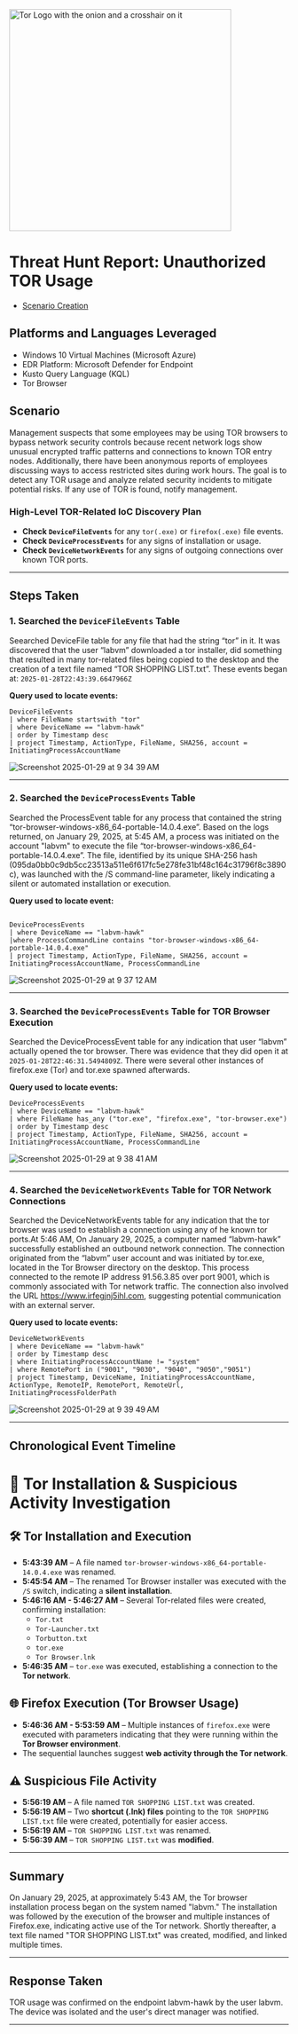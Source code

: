 <img width="400" src="https://github.com/user-attachments/assets/44bac428-01bb-4fe9-9d85-96cba7698bee" alt="Tor Logo with the onion and a crosshair on it"/>

# Threat Hunt Report: Unauthorized TOR Usage
- [Scenario Creation](https://github.com/CyberHawk318/threat-hunting-scenario-event-creation-tor/blob/main/README.md)

## Platforms and Languages Leveraged
- Windows 10 Virtual Machines (Microsoft Azure)
- EDR Platform: Microsoft Defender for Endpoint
- Kusto Query Language (KQL)
- Tor Browser

##  Scenario

Management suspects that some employees may be using TOR browsers to bypass network security controls because recent network logs show unusual encrypted traffic patterns and connections to known TOR entry nodes. Additionally, there have been anonymous reports of employees discussing ways to access restricted sites during work hours. The goal is to detect any TOR usage and analyze related security incidents to mitigate potential risks. If any use of TOR is found, notify management.

### High-Level TOR-Related IoC Discovery Plan

- **Check `DeviceFileEvents`** for any `tor(.exe)` or `firefox(.exe)` file events.
- **Check `DeviceProcessEvents`** for any signs of installation or usage.
- **Check `DeviceNetworkEvents`** for any signs of outgoing connections over known TOR ports.

---

## Steps Taken

### 1. Searched the `DeviceFileEvents` Table

Seearched DeviceFile table for any file that had the string “tor” in it. It was discovered that the user “labvm” downloaded a tor installer, did something that resulted in many tor-related files being copied to the desktop and the creation of a text file named “TOR SHOPPING LIST.txt”. These events began at: `2025-01-28T22:43:39.6647966Z`

**Query used to locate events:**

```kql
DeviceFileEvents
| where FileName startswith "tor"
| where DeviceName == "labvm-hawk"
| order by Timestamp desc 
| project Timestamp, ActionType, FileName, SHA256, account = InitiatingProcessAccountName

```
![Screenshot 2025-01-29 at 9 34 39 AM](https://github.com/user-attachments/assets/19ae3a2a-4a71-4120-985b-9689d4adbe19)

---

### 2. Searched the `DeviceProcessEvents` Table

Searched the ProcessEvent table for any process that contained the string “tor-browser-windows-x86_64-portable-14.0.4.exe”. Based on the logs returned, on January 29, 2025, at 5:45 AM, a process was initiated on the account "labvm" to execute the file “tor-browser-windows-x86_64-portable-14.0.4.exe”. The file, identified by its unique SHA-256 hash (095da0bb0c9db5cc23513a511e6f617fc5e278fe31bf48c164c31796f8c3890c), was launched with the /S command-line parameter, likely indicating a silent or automated installation or execution.

**Query used to locate event:**

```kql

DeviceProcessEvents
| where DeviceName == "labvm-hawk"
|where ProcessCommandLine contains "tor-browser-windows-x86_64-portable-14.0.4.exe"
| project Timestamp, ActionType, FileName, SHA256, account = InitiatingProcessAccountName, ProcessCommandLine

```
![Screenshot 2025-01-29 at 9 37 12 AM](https://github.com/user-attachments/assets/9e5cfda0-5a92-4789-8ae1-3de8d0a81288)

---

### 3. Searched the `DeviceProcessEvents` Table for TOR Browser Execution

Searched the DeviceProcessEvent table for any indication that user “labvm” actually opened the tor browser. There was evidence that they did open it at `2025-01-28T22:46:31.5494809Z`. There were several other instances of firefox.exe (Tor) and tor.exe spawned afterwards.

**Query used to locate events:**

```kql
DeviceProcessEvents
| where DeviceName == "labvm-hawk"
| where FileName has_any ("tor.exe", "firefox.exe", "tor-browser.exe")
| order by Timestamp desc 
| project Timestamp, ActionType, FileName, SHA256, account = InitiatingProcessAccountName, ProcessCommandLine

```
![Screenshot 2025-01-29 at 9 38 41 AM](https://github.com/user-attachments/assets/19b0a48a-81e8-4597-ab4d-e19b062182c6)

---

### 4. Searched the `DeviceNetworkEvents` Table for TOR Network Connections

Searched the DeviceNetworkEvents table for any indication that the tor browser was used to establish a connection using any of he known tor ports.At 5:46 AM, On January 29, 2025, a computer named “labvm-hawk” successfully established an outbound network connection. The connection originated from the “labvm” user account and was initiated by tor.exe, located in the Tor Browser directory on the desktop. This process connected to the remote IP address 91.56.3.85 over port 9001, which is commonly associated with Tor network traffic. The connection also involved the URL https://www.irfegjnj5ihl.com, suggesting potential communication with an external server.

**Query used to locate events:**

```kql
DeviceNetworkEvents
| where DeviceName == "labvm-hawk"
| order by Timestamp desc 
| where InitiatingProcessAccountName != "system" 
| where RemotePort in ("9001", "9030", "9040", "9050","9051")
| project Timestamp, DeviceName, InitiatingProcessAccountName, ActionType, RemoteIP, RemotePort, RemoteUrl, InitiatingProcessFolderPath

```
![Screenshot 2025-01-29 at 9 39 49 AM](https://github.com/user-attachments/assets/701250a7-5daf-463f-b265-3a2a6f4d8e84)

---

## Chronological Event Timeline 

# 🚨 Tor Installation & Suspicious Activity Investigation  

## 🛠 Tor Installation and Execution  
- **5:43:39 AM** – A file named `tor-browser-windows-x86_64-portable-14.0.4.exe` was renamed.  
- **5:45:54 AM** – The renamed Tor Browser installer was executed with the `/S` switch, indicating a **silent installation**.  
- **5:46:16 AM - 5:46:27 AM** – Several Tor-related files were created, confirming installation:  
  - `Tor.txt`  
  - `Tor-Launcher.txt`  
  - `Torbutton.txt`  
  - `tor.exe`  
  - `Tor Browser.lnk`  
- **5:46:35 AM** – `tor.exe` was executed, establishing a connection to the **Tor network**.  

## 🌐 Firefox Execution (Tor Browser Usage)  
- **5:46:36 AM - 5:53:59 AM** – Multiple instances of `firefox.exe` were executed with parameters indicating that they were running within the **Tor Browser environment**.  
- The sequential launches suggest **web activity through the Tor network**.  

## ⚠️ Suspicious File Activity  
- **5:56:19 AM** – A file named `TOR SHOPPING LIST.txt` was created.  
- **5:56:19 AM** – Two **shortcut (.lnk) files** pointing to the `TOR SHOPPING LIST.txt` file were created, potentially for easier access.  
- **5:56:19 AM** – `TOR SHOPPING LIST.txt` was renamed.  
- **5:56:39 AM** – `TOR SHOPPING LIST.txt` was **modified**.  

---

## Summary

On January 29, 2025, at approximately 5:43 AM, the Tor browser installation process began on the system named "labvm." The installation was followed by the execution of the browser and multiple instances of Firefox.exe, indicating active use of the Tor network. Shortly thereafter, a text file named "TOR SHOPPING LIST.txt" was created, modified, and linked multiple times.

---

## Response Taken

TOR usage was confirmed on the endpoint labvm-hawk by the user labvm. The device was isolated and the user's direct manager was notified.

---
